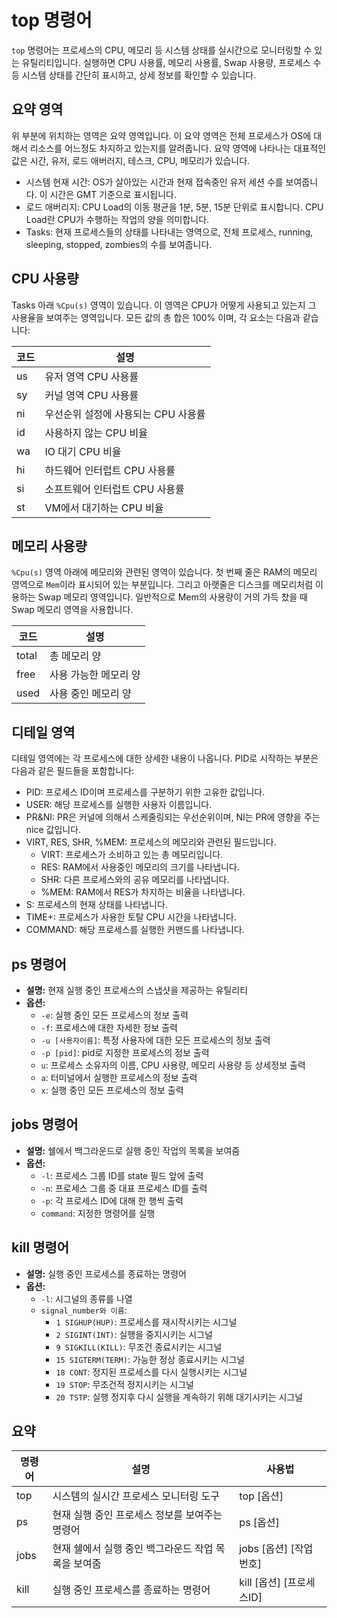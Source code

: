 # top 명령어

`top` 명령어는 프로세스의 CPU, 메모리 등 시스템 상태를 실시간으로 모니터링할 수 있는 유틸리티입니다. 실행하면 CPU 사용률, 메모리 사용률, Swap 사용량, 프로세스 수 등 시스템 상태를 간단히 표시하고, 상세 정보를 확인할 수 있습니다.



## 요약 영역

위 부분에 위치하는 영역은 요약 영역입니다. 이 요약 영역은 전체 프로세스가 OS에 대해서 리소스를 어느정도 차지하고 있는지를 알려줍니다. 요약 영역에 나타나는 대표적인 값은 시간, 유저, 로드 애버러지, 테스크, CPU, 메모리가 있습니다.

- 시스템 현재 시간: OS가 살아있는 시간과 현재 접속중인 유저 세션 수를 보여줍니다. 이 시간은 GMT 기준으로 표시됩니다.
- 로드 애버리지: CPU Load의 이동 평균을 1분, 5분, 15분 단위로 표시합니다. CPU Load란 CPU가 수행하는 작업의 양을 의미합니다.
- Tasks: 현재 프로세스들의 상태를 나타내는 영역으로, 전체 프로세스, running, sleeping, stopped, zombies의 수를 보여줍니다.

## CPU 사용량

Tasks 아래 `%Cpu(s)` 영역이 있습니다. 이 영역은 CPU가 어떻게 사용되고 있는지 그 사용율을 보여주는 영역입니다. 모든 값의 총 합은 100% 이며, 각 요소는 다음과 같습니다:

코드 | 설명
--- | ---
us | 유저 영역 CPU 사용률
sy | 커널 영역 CPU 사용률
ni | 우선순위 설정에 사용되는 CPU 사용률
id | 사용하지 않는 CPU 비율
wa | IO 대기 CPU 비율
hi | 하드웨어 인터럽트 CPU 사용률
si | 소프트웨어 인터럽트 CPU 사용률
st | VM에서 대기하는 CPU 비율

## 메모리 사용량

`%Cpu(s)` 영역 아래에 메모리와 관련된 영역이 있습니다. 첫 번째 줄은 RAM의 메모리 영역으로 `Mem`이라 표시되어 있는 부분입니다. 그리고 아랫줄은 디스크를 메모리처럼 이용하는 Swap 메모리 영역입니다. 일반적으로 Mem의 사용량이 거의 가득 찼을 때 Swap 메모리 영역을 사용합니다.

코드 | 설명
--- | ---
total | 총 메모리 양
free | 사용 가능한 메모리 양
used | 사용 중인 메모리 양

## 디테일 영역

디테일 영역에는 각 프로세스에 대한 상세한 내용이 나옵니다. PID로 시작하는 부분은 다음과 같은 필드들을 포함합니다:

- PID: 프로세스 ID이며 프로세스를 구분하기 위한 고유한 값입니다.
- USER: 해당 프로세스를 실행한 사용자 이름입니다.
- PR&NI: PR은 커널에 의해서 스케줄링되는 우선순위이며, NI는 PR에 영향을 주는 nice 값입니다.
- VIRT, RES, SHR, %MEM: 프로세스의 메모리와 관련된 필드입니다.
    - VIRT: 프로세스가 소비하고 있는 총 메모리입니다.
    - RES: RAM에서 사용중인 메모리의 크기를 나타냅니다.
    - SHR: 다른 프로세스와의 공유 메모리를 나타냅니다.
    - %MEM: RAM에서 RES가 차지하는 비율을 나타냅니다.
- S: 프로세스의 현재 상태를 나타냅니다.
- TIME+: 프로세스가 사용한 토탈 CPU 시간을 나타냅니다.
- COMMAND: 해당 프로세스를 실행한 커맨드를 나타냅니다.

## ps 명령어
- **설명:** 현재 실행 중인 프로세스의 스냅샷을 제공하는 유틸리티
- **옵션:**
  - `-e`: 실행 중인 모든 프로세스의 정보 출력
  - `-f`: 프로세스에 대한 자세한 정보 출력
  - `-u [사용자이름]`: 특정 사용자에 대한 모든 프로세스의 정보 출력
  - `-p [pid]`: pid로 지정한 프로세스의 정보 출력
  - `u`: 프로세스 소유자의 이름, CPU 사용량, 메모리 사용량 등 상세정보 출력
  - `a`: 터미널에서 실행한 프로세스의 정보 출력
  - `x`: 실행 중인 모든 프로세스의 정보 출력

## jobs 명령어
- **설명:** 쉘에서 백그라운드로 실행 중인 작업의 목록을 보여줌
- **옵션:**
  - `-l`: 프로세스 그룹 ID를 state 필드 앞에 출력
  - `-n`: 프로세스 그룹 중 대표 프로세스 ID를 출력
  - `-p`: 각 프로세스 ID에 대해 한 행씩 출력
  - `command`: 지정한 명령어를 실행

## kill 명령어
- **설명:** 실행 중인 프로세스를 종료하는 명령어
- **옵션:**
  - `-l`: 시그널의 종류를 나열
  - `signal_number와 이름`:
    - `1 SIGHUP(HUP)`: 프로세스를 재시작시키는 시그널
    - `2 SIGINT(INT)`: 실행을 중지시키는 시그널
    - `9 SIGKILL(KILL)`: 무조건 종료시키는 시그널
    - `15 SIGTERM(TERM)`: 가능한 정상 종료시키는 시그널
    - `18 CONT`: 정지된 프로세스를 다시 실행시키는 시그널
    - `19 STOP`: 무조건적 정지시키는 시그널
    - `20 TSTP`: 실행 정지후 다시 실행을 계속하기 위해 대기시키는 시그널

## 요약
| 명령어 | 설명 | 사용법 |
|--------|------|--------|
| top    | 시스템의 실시간 프로세스 모니터링 도구 | top [옵션] |
| ps     | 현재 실행 중인 프로세스 정보를 보여주는 명령어 | ps [옵션] |
| jobs   | 현재 쉘에서 실행 중인 백그라운드 작업 목록을 보여줌 | jobs [옵션] [작업번호] |
| kill   | 실행 중인 프로세스를 종료하는 명령어 | kill [옵션] [프로세스ID] |
